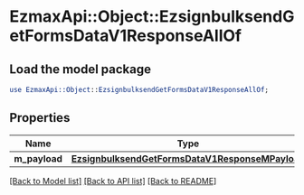 # EzmaxApi::Object::EzsignbulksendGetFormsDataV1ResponseAllOf

## Load the model package
```perl
use EzmaxApi::Object::EzsignbulksendGetFormsDataV1ResponseAllOf;
```

## Properties
Name | Type | Description | Notes
------------ | ------------- | ------------- | -------------
**m_payload** | [**EzsignbulksendGetFormsDataV1ResponseMPayload**](EzsignbulksendGetFormsDataV1ResponseMPayload.md) |  | 

[[Back to Model list]](../README.md#documentation-for-models) [[Back to API list]](../README.md#documentation-for-api-endpoints) [[Back to README]](../README.md)


